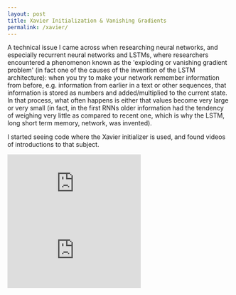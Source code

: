 ```yaml
---
layout: post
title: Xavier Initialization & Vanishing Gradients
permalink: /xavier/
---
```


A technical issue I came across when researching neural networks, and especially recurrent neural networks and LSTMs, where researchers encountered a phenomenon known as the 'exploding or vanishing gradient problem' (in fact one of the causes of the invention of the LSTM architecture): when you try to make your network remember information from before, e.g. information from earlier in a text or other sequences, that information is stored as numbers and added/multiplied to the current state. In that process, what often happens is either that values become very large or very small (in fact, in the first RNNs older information had the tendency of weighing very little as compared to recent one, which is why the LSTM, long short term memory, network, was invented). 

I started seeing code where the Xavier initializer is used, and found videos of introductions to that subject.

<div class="video-container">
<iframe max-width="100%" height="auto" src="https://www.youtube.com/embed/s2coXdufOzE" frameborder="0" allow="autoplay; encrypted-media" allowfullscreen></iframe>
</div>

<div class="video-container">
<iframe max-width="100%" height="auto" src="https://www.youtube.com/embed/qhXZsFVxGKo" frameborder="0" allow="autoplay; encrypted-media" allowfullscreen></iframe>
</div>
